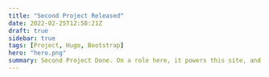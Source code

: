 ```yaml
---
title: "Second Project Released"
date: 2022-02-25T12:58:21Z
draft: true
sidebar: true
tags: [Project, Hugo, Bootstrap]
hero: "hero.png"
summary: Second Project Done. On a role here, it powers this site, and uses bootstrap.
---
```

